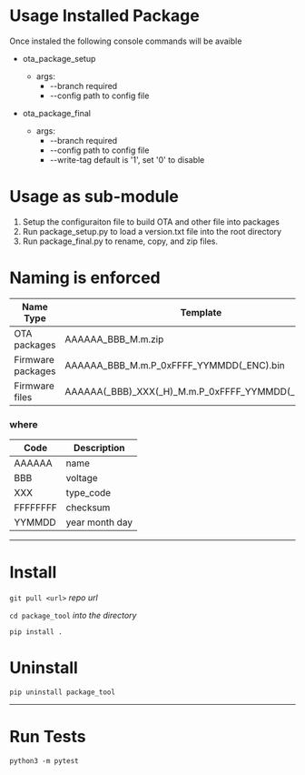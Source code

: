 # Usage Installed Package

Once instaled the following console commands will be avaible
* ota_package_setup
    * args:
        * --branch 		required
        * --config		path to config file

* ota_package_final
    * args:
        * --branch 		required
        * --config		path to config file
        * --write-tag	default is '1', set '0' to disable

# Usage as sub-module

1. Setup the configuraiton file to build OTA and other file into packages
2. Run package_setup.py to load a version.txt file into the root directory
3. Run package_final.py to rename, copy, and zip files.

# Naming is enforced

| Name Type         | Template                                              |
| ----------------- | ----------------------------------------------------- |
| OTA packages      | AAAAAA_BBB_M.m.zip                                    |
| Firmware packages | AAAAAA_BBB_M.m.P_0xFFFF_YYMMDD(_ENC).bin              |
| Firmware files    | AAAAAA(_BBB)_XXX(_H)_M.m.P_0xFFFF_YYMMDD(_ENC).TTT    |


### where

| Code       | Description     |
| ---------- | --------------- |
| AAAAAA     | name            |
| BBB        | voltage         |
| XXX        | type_code       |
| FFFFFFFF   | checksum        |
| YYMMDD     | year month day  |


----

# Install

`git pull <url>` _repo url_

`cd package_tool` _into the directory_

`pip install .`

# Uninstall

`pip uninstall package_tool`

----

# Run Tests

`python3 -m pytest `
